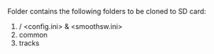 Folder contains the following folders to be cloned to SD card:

1) <font-name> / <config.ini> & <smoothsw.ini>
2) common
3) tracks
